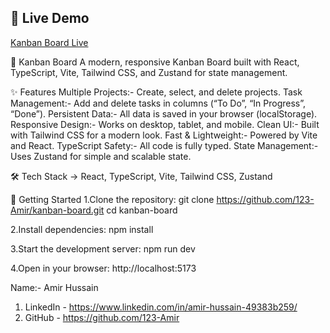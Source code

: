 ## 🚀 Live Demo

[Kanban Board Live](https://123-Amir.github.io/kanban-board/)

🚀 Kanban Board
A modern, responsive Kanban Board built with React, TypeScript, Vite, Tailwind CSS, and Zustand for state management.

✨ Features
Multiple Projects:- Create, select, and delete projects.
Task Management:- Add and delete tasks in columns (“To Do”, “In Progress”, “Done”).
Persistent Data:- All data is saved in your browser (localStorage).
Responsive Design:- Works on desktop, tablet, and mobile.
Clean UI:- Built with Tailwind CSS for a modern look.
Fast & Lightweight:- Powered by Vite and React.
TypeScript Safety:- All code is fully typed.
State Management:- Uses Zustand for simple and scalable state.

🛠️ Tech Stack ->
React,
TypeScript,
Vite,
Tailwind CSS,
Zustand

🚦 Getting Started
1.Clone the repository: git clone https://github.com/123-Amir/kanban-board.git
cd kanban-board

2.Install dependencies: npm install

3.Start the development server: npm run dev

4.Open in your browser: http://localhost:5173

Name:- Amir Hussain
1. LinkedIn - https://www.linkedin.com/in/amir-hussain-49383b259/
2. GitHub - https://github.com/123-Amir
